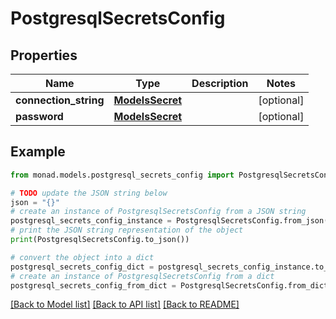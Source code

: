 # PostgresqlSecretsConfig


## Properties

Name | Type | Description | Notes
------------ | ------------- | ------------- | -------------
**connection_string** | [**ModelsSecret**](ModelsSecret.md) |  | [optional] 
**password** | [**ModelsSecret**](ModelsSecret.md) |  | [optional] 

## Example

```python
from monad.models.postgresql_secrets_config import PostgresqlSecretsConfig

# TODO update the JSON string below
json = "{}"
# create an instance of PostgresqlSecretsConfig from a JSON string
postgresql_secrets_config_instance = PostgresqlSecretsConfig.from_json(json)
# print the JSON string representation of the object
print(PostgresqlSecretsConfig.to_json())

# convert the object into a dict
postgresql_secrets_config_dict = postgresql_secrets_config_instance.to_dict()
# create an instance of PostgresqlSecretsConfig from a dict
postgresql_secrets_config_from_dict = PostgresqlSecretsConfig.from_dict(postgresql_secrets_config_dict)
```
[[Back to Model list]](../README.md#documentation-for-models) [[Back to API list]](../README.md#documentation-for-api-endpoints) [[Back to README]](../README.md)


